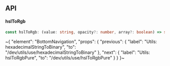 

## API

#### hslToRgb

```ts
const hslToRgb: (value: string, opacity?: number, array?: boolean) => string | number[];
```


~{
  "element": "BottomNavigation",
  "props": {
    "previous": {
      "label": "Utils: hexadecimalStringToBinary",
      "to": "/dev/utils/use/hexadecimalStringToBinary"
    },
    "next": {
      "label": "Utils: hslToRgbPure",
      "to": "/dev/utils/use/hslToRgbPure"
    }
  }
}~
